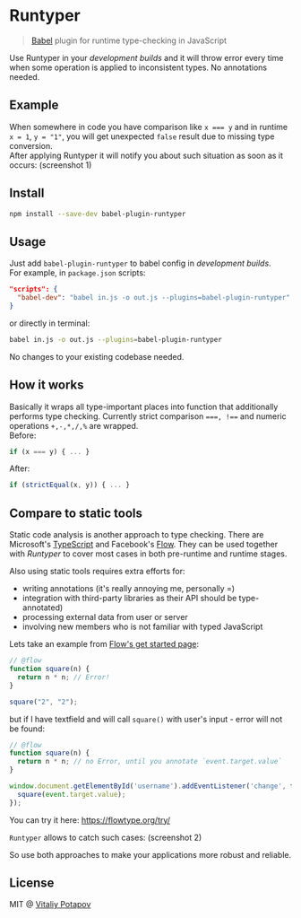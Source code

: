 # Runtyper
> [Babel](https://babeljs.io) plugin for runtime type-checking in JavaScript

Use Runtyper in your *development builds* and it will throw error every time
when some operation is applied to inconsistent types. No annotations needed.

## Example
When somewhere in code you have comparison like `x === y` and in runtime `x = 1`, `y = "1"`, 
you will get unexpected `false` result due to missing type conversion.  
After applying Runtyper it will notify you about such situation as soon as it occurs:
(screenshot 1)

## Install
```bash
npm install --save-dev babel-plugin-runtyper
```

## Usage
Just add `babel-plugin-runtyper` to babel config in *development builds*.  
For example, in `package.json` scripts:
```json
"scripts": {
  "babel-dev": "babel in.js -o out.js --plugins=babel-plugin-runtyper"
}
``` 
or directly in terminal: 
```bash
babel in.js -o out.js --plugins=babel-plugin-runtyper
```
No changes to your existing codebase needed.

## How it works
Basically it wraps all type-important places into function that additionally performs type checking. 
Currently strict comparison `===, !==` and numeric operations `+,-,*,/,%` are wrapped.  
Before: 
```js
if (x === y) { ... }
```
After:
```js
if (strictEqual(x, y)) { ... }
```

## Compare to static tools
Static code analysis is another approach to type checking. 
There are Microsoft's [TypeScript](http://www.typescriptlang.org) and Facebook's [Flow](https://flowtype.org).
They can be used together with *Runtyper* to cover most cases in both pre-runtime and runtime stages.

Also using static tools requires extra efforts for:
* writing annotations (it's really annoying me, personally =)
* integration with third-party libraries as their API should be type-annotated)
* processing external data from user or server 
* involving new members who is not familiar with typed JavaScript

Lets take an example from [Flow's get started page](https://flowtype.org/en/docs/getting-started/):
```js
// @flow
function square(n) {
  return n * n; // Error!
}

square("2", "2");
```

but if I have textfield and will call `square()` with user's input - error will not be found: 
```js
// @flow
function square(n) {
  return n * n; // no Error, until you annotate `event.target.value`
}

window.document.getElementById('username').addEventListener('change', function (event) {
  square(event.target.value);
});
```
You can try it here: https://flowtype.org/try/

`Runtyper` allows to catch such cases:
(screenshot 2)

So use both approaches to make your applications more robust and reliable.

## License
MIT @ [Vitaliy Potapov](https://github.com/vitalets)
